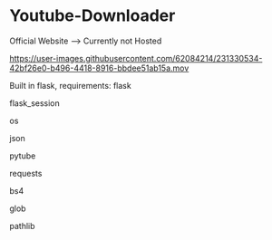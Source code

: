 # Youtube-Downloader

Official Website --> Currently not Hosted

https://user-images.githubusercontent.com/62084214/231330534-42bf26e0-b496-4418-8916-bbdee51ab15a.mov

Built in flask, requirements:
flask

flask_session

os

json

pytube

requests

bs4

glob

pathlib




